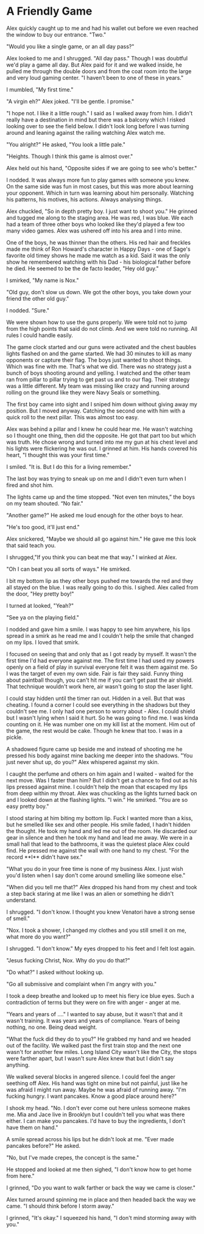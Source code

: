 #  A Friendly Game

Alex quickly caught up to me and had his wallet out before we even reached the
window to buy our entrance. "Two."

"Would you like a single game, or an all day pass?"

Alex looked to me and I shrugged. "All day pass." Though I was doubtful we'd
play a game all day. But Alex paid for it and we walked inside, he pulled me
through the double doors and from the coat room into the large and very loud
gaming center. "I haven’t been to one of these in years."

I mumbled, "My first time."

"A virgin eh?" Alex joked. "I'll be gentle. I promise."

"I hope not. I like it a little rough." I said as I walked away from him. I
didn't really have a destination in mind but there was a balcony which I risked
looking over to see the field below. I didn't look long before I was turning
around and leaning against the railing watching Alex watch me.

"You alright?" He asked, "You look a little pale."

"Heights. Though I think this game is almost over."

Alex held out his hand, "Opposite sides if we are going to see who's better."

I nodded. It was always more fun to play games with someone you knew. On the
same side was fun in most cases, but this was more about learning your opponent.
Which in turn was learning about him personally. Watching his patterns, his
motives, his actions. Always analysing things.

Alex chuckled, "So in depth pretty boy. I just want to shoot you." He grinned
and tugged me along to the staging area. He was red, I was blue. We each had a
team of three other boys who looked like they'd played a few too many video
games. Alex was ushered off into his area and I into mine.

One of the boys, he was thinner than the others. His red hair and freckles made
me think of Ron Howard's character in Happy Days - one of Sage's favorite old
timey shows he made me watch as a kid. Said it was the only show he remembered
watching with his Dad - his biological father before he died. He seemed to be
the de facto leader, "Hey old guy."

I smirked, "My name is Nox."

"Old guy, don't slow us down. We got the other boys, you take down your friend
the other old guy."

I nodded. "Sure."

We were shown how to use the guns properly. We were told not to jump from the
high points that said do not climb. And we were told no running. All rules I
could handle easily.

The game clock started and our guns were activated and the chest baubles lights
flashed on and the game started. We had 30 minutes to kill as many opponents or
capture their flag. The boys just wanted to shoot things. Which was fine with
me. That's what we did. There was no strategy just a bunch of boys shooting
around and yelling. I watched and the other team ran from pillar to pillar
trying to get past us and to our flag. Their strategy was a little different. My
team was missing like crazy and running around rolling on the ground like they
were Navy Seals or something.

The first boy came into sight and I sniped him down without giving away my
position. But I moved anyway. Catching the second one with him with a quick roll
to the next pillar. This was almost too easy.

Alex was behind a pillar and I knew he could hear me. He wasn't watching so I
thought one thing, then did the opposite. He got that part too but which was
truth. He chose wrong and turned into me my gun at his chest level and his
lights were flickering he was out. I grinned at him. His hands covered his
heart, "I thought this was your first time."

I smiled. "It is. But I do this for a living remember."

The last boy was trying to sneak up on me and I didn't even turn when I fired
and shot him.

The lights came up and the time stopped. "Not even ten minutes,” the boys on my
team shouted. “No fair."

"Another game?" He asked me loud enough for the other boys to hear.

"He's too good, it'll just end."

Alex snickered, "Maybe we should all go against him." He gave me this look that
said teach you.

I shrugged,"If you think you can beat me that way." I winked at Alex.

"Oh I can beat you all sorts of ways." He smirked.

I bit my bottom lip as they other boys pushed me towards the red and they all
stayed on the blue. I was really going to do this. I sighed. Alex called from
the door, "Hey pretty boy!"

I turned at looked, "Yeah?"

"See ya on the playing field."

I nodded and gave him a smile. I was happy to see him anywhere, his lips spread
in a smirk as he read me and I couldn't help the smile that changed on my lips.
I loved that smirk.

I focused on seeing that and only that as I got ready by myself. It wasn't the
first time I'd had everyone against me. The first time I had used my powers
openly on a field of play in survival everyone felt it was them against me. So I
was the target of even my own side. Fair is fair they said. Funny thing about
paintball though, you can't hit me if you can't get past the air shield. That
technique wouldn't work here, air wasn't going to stop the laser light.

I could stay hidden until the timer ran out. Hidden in a veil. But that was
cheating. I found a corner I could see everything in the shadows but they
couldn't see me. I only had one person to worry about - Alex. I could shield but
I wasn't lying when I said it hurt. So he was going to find me. I was kinda
counting on it. He was number one on my kill list at the moment. Him out of the
game, the rest would be cake. Though he knew that too. I was in a pickle.

A shadowed figure came up beside me and instead of shooting me he pressed his
body against mine backing me deeper into the shadows. "You just never shut up,
do you?" Alex whispered against my skin.

I caught the perfume and others on him again and I waited - waited for the next
move. Was I faster than him? But I didn't get a chance to find out as his lips
pressed against mine. I couldn't help the moan that escaped my lips from deep
within my throat. Alex was chuckling as the lights turned back on and I looked
down at the flashing lights. "I win." He smirked. "You are so easy pretty boy."

I stood staring at him biting my bottom lip. Fuck I wanted more than a kiss, but
he smelled like sex and other people. His smile faded, I hadn't hidden the
thought. He took my hand and led me out of the room. He discarded our gear in
silence and then he took my hand and lead me away. We were in a small hall that
lead to the bathrooms, it was the quietest place Alex could find. He pressed me
against the wall with one hand to my chest. "For the record \*\*I\*\* didn't
have sex."

"What you do in your free time is none of my business Alex. I just wish you'd
listen when I say don't come around smelling like someone else."

"When did you tell me that?" Alex dropped his hand from my chest and took a step
back staring at me like I was an alien or something he didn't understand.

I shrugged. "I don't know. I thought you knew Venatori have a strong sense of
smell."

"Nox. I took a shower, I changed my clothes and you still smell it on me, what
more do you want?"

I shrugged. "I don't know." My eyes dropped to his feet and I felt lost again.

"Jesus fucking Christ, Nox. Why do you do that?"

"Do what?" I asked without looking up.

"Go all submissive and complaint when I'm angry with you."

I took a deep breathe and looked up to meet his fiery ice blue eyes. Such a
contradiction of terms but they were on fire with anger - anger at me.

"Years and years of …." I wanted to say abuse, but it wasn't that and it wasn't
training. It was years and years of compliance. Years of being nothing, no one.
Being dead weight.

"What the fuck did they do to you?" He grabbed my hand and we headed out of the
facility. We walked past the first train stop and the next one wasn't for
another few miles. Long Island City wasn't like the City, the stops were farther
apart, but I wasn't sure Alex knew that but I didn't say anything.

We walked several blocks in angered silence. I could feel the anger seething off
Alex. His hand was tight on mine but not painful, just like he was afraid I
might run away. Maybe he was afraid of running away. "I'm fucking hungry. I want
pancakes. Know a good place around here?"

I shook my head. "No. I don't ever come out here unless someone makes me. Mia
and Jace live in Brooklyn but I couldn't tell you what was there either. I can
make you pancakes. I'd have to buy the ingredients, I don't have them on hand."

A smile spread across his lips but he didn't look at me. "Ever made pancakes
before?" He asked.

"No, but I've made crepes, the concept is the same."

He stopped and looked at me then sighed, "I don't know how to get home from
here."

I grinned, "Do you want to walk farther or back the way we came is closer."

Alex turned around spinning me in place and then headed back the way we came. "I
should think before I storm away."

I grinned, "It's okay." I squeezed his hand, "I don't mind storming away with
you."

